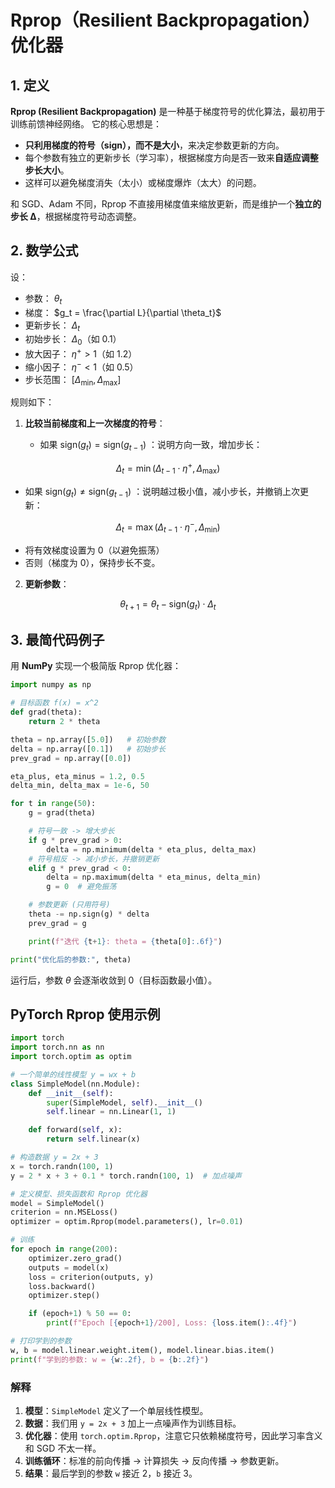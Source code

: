 # Rprop（Resilient Backpropagation）优化器


## 1. 定义

**Rprop (Resilient Backpropagation)** 是一种基于梯度符号的优化算法，最初用于训练前馈神经网络。
它的核心思想是：

* **只利用梯度的符号（sign），而不是大小**，来决定参数更新的方向。
* 每个参数有独立的更新步长（学习率），根据梯度方向是否一致来**自适应调整步长大小**。
* 这样可以避免梯度消失（太小）或梯度爆炸（太大）的问题。

和 SGD、Adam 不同，Rprop 不直接用梯度值来缩放更新，而是维护一个**独立的步长 Δ**，根据梯度符号动态调整。



## 2. 数学公式

设：

* 参数： $\theta_{t}$
* 梯度： $g_t = \frac{\partial L}{\partial \theta_t}$
* 更新步长： $\Delta_t$
* 初始步长： $\Delta_0$（如 0.1）
* 放大因子： $\eta^+ > 1$（如 1.2）
* 缩小因子： $\eta^- < 1$（如 0.5）
* 步长范围： $[\Delta_{\min}, \Delta_{\max}]$

规则如下：

1. **比较当前梯度和上一次梯度的符号**：

   * 如果 $\text{sign}(g_t) = \text{sign}(g_{t-1})$ ：说明方向一致，增加步长：

$$
\Delta_t = \min(\Delta_{t-1} \cdot \eta^+, \Delta_{\max})
$$

   * 如果 $\text{sign}(g_t) \neq \text{sign}(g_{t-1})$ ：说明越过极小值，减小步长，并撤销上次更新：

$$
\Delta_t = \max(\Delta_{t-1} \cdot \eta^-, \Delta_{\min})
$$

   * 将有效梯度设置为 0（以避免振荡）
   * 否则（梯度为 0），保持步长不变。

2. **更新参数**：

$$
\theta_{t+1} = \theta_t - \text{sign}(g_t) \cdot \Delta_t
$$



## 3. 最简代码例子

用 **NumPy** 实现一个极简版 Rprop 优化器：

```python
import numpy as np

# 目标函数 f(x) = x^2
def grad(theta):
    return 2 * theta

theta = np.array([5.0])   # 初始参数
delta = np.array([0.1])   # 初始步长
prev_grad = np.array([0.0])

eta_plus, eta_minus = 1.2, 0.5
delta_min, delta_max = 1e-6, 50

for t in range(50):
    g = grad(theta)

    # 符号一致 -> 增大步长
    if g * prev_grad > 0:
        delta = np.minimum(delta * eta_plus, delta_max)
    # 符号相反 -> 减小步长，并撤销更新
    elif g * prev_grad < 0:
        delta = np.maximum(delta * eta_minus, delta_min)
        g = 0  # 避免振荡

    # 参数更新 (只用符号)
    theta -= np.sign(g) * delta
    prev_grad = g

    print(f"迭代 {t+1}: theta = {theta[0]:.6f}")

print("优化后的参数:", theta)
```

运行后，参数 $\theta$ 会逐渐收敛到 0（目标函数最小值）。

## PyTorch Rprop 使用示例

```python
import torch
import torch.nn as nn
import torch.optim as optim

# 一个简单的线性模型 y = wx + b
class SimpleModel(nn.Module):
    def __init__(self):
        super(SimpleModel, self).__init__()
        self.linear = nn.Linear(1, 1)

    def forward(self, x):
        return self.linear(x)

# 构造数据 y = 2x + 3
x = torch.randn(100, 1)
y = 2 * x + 3 + 0.1 * torch.randn(100, 1)  # 加点噪声

# 定义模型、损失函数和 Rprop 优化器
model = SimpleModel()
criterion = nn.MSELoss()
optimizer = optim.Rprop(model.parameters(), lr=0.01)

# 训练
for epoch in range(200):
    optimizer.zero_grad()
    outputs = model(x)
    loss = criterion(outputs, y)
    loss.backward()
    optimizer.step()

    if (epoch+1) % 50 == 0:
        print(f"Epoch [{epoch+1}/200], Loss: {loss.item():.4f}")

# 打印学到的参数
w, b = model.linear.weight.item(), model.linear.bias.item()
print(f"学到的参数: w = {w:.2f}, b = {b:.2f}")
```



###  解释

1. **模型**：`SimpleModel` 定义了一个单层线性模型。
2. **数据**：我们用 `y = 2x + 3` 加上一点噪声作为训练目标。
3. **优化器**：使用 `torch.optim.Rprop`，注意它只依赖梯度符号，因此学习率含义和 SGD 不太一样。
4. **训练循环**：标准的前向传播 → 计算损失 → 反向传播 → 参数更新。
5. **结果**：最后学到的参数 `w` 接近 2，`b` 接近 3。


